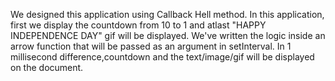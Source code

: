 We designed this application using Callback Hell method.
In this application, first we display the countdown from 10 to 1 and atlast "HAPPY INDEPENDENCE DAY" gif will be displayed.
We've written the logic inside an arrow function that will be passed as an argument in setInterval.
In 1 millisecond difference,countdown and the text/image/gif will be displayed on the document.
